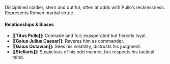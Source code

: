 Disciplined soldier, stern and dutiful, often at odds with Pullo’s recklessness. Represents Roman martial virtue.

#### Relationships & Biases

- **[[Titus Pullo]]:** Comrade and foil; exasperated but fiercely loyal.
- **[[Gaius Julius Caesar]]:** Reveres him as commander.
- **[[Gaius Octavian]]:** Sees his volatility, distrusts his judgment.
- **[[Stellaris]]:** Suspicious of his odd manner, but respects his tactical mind.